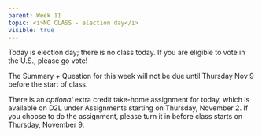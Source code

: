 ```yaml
---
parent: Week 11
topic: <i>NO CLASS - election day</i>
visible: true
---
```


Today is election day; there is no class today. If you are eligible to vote in the U.S., please go vote! 

The Summary + Question for this week will not be due until Thursday Nov 9 before the start of class.

There is an *optional* extra credit take-home assignment for today, which is available on D2L under Assignments starting on Thursday, November 2. If you choose to do the assignment, please turn it in before class starts on Thursday, November 9.